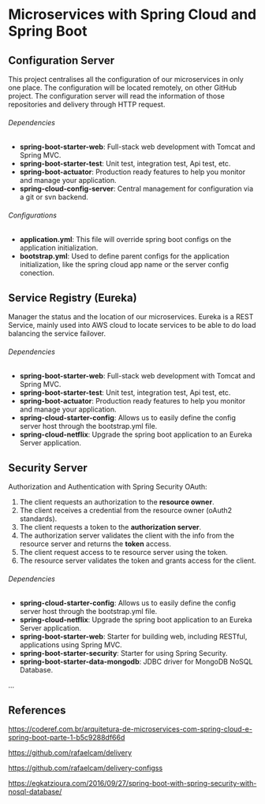 # Microservices with Spring Cloud and Spring Boot

## Configuration Server

This project centralises all the configuration of our microservices in only one place.
The configuration will be located remotely, on other GitHub project.
The configuration server will read the information of those repositories and delivery through HTTP request.

###### Dependencies

- **spring-boot-starter-web**: Full-stack web development with Tomcat and Spring MVC.
- **spring-boot-starter-test**: Unit test, integration test, Api test, etc.
- **spring-boot-actuator**: Production ready features to help you monitor and manage your application.
- **spring-cloud-config-server**: Central management for configuration via a git or svn backend.

###### Configurations

- **application.yml**: This file will override spring boot configs on the application initialization.
- **bootstrap.yml**: Used to define parent configs for the application initialization, like the spring cloud app name or the server config conection.

## Service Registry (Eureka)

Manager the status and the location of our microservices.
Eureka is a REST Service, mainly used into AWS cloud to locate services to be able to do load balancing the service failover.

###### Dependencies

- **spring-boot-starter-web**: Full-stack web development with Tomcat and Spring MVC.
- **spring-boot-starter-test**: Unit test, integration test, Api test, etc.
- **spring-boot-actuator**: Production ready features to help you monitor and manage your application.
- **spring-cloud-starter-config**: Allows us to easily define the config server host through the bootstrap.yml file.
- **spring-cloud-netflix**: Upgrade the spring boot application to an Eureka Server application.

## Security Server

Authorization and Authentication with Spring Security OAuth:
1. The client requests an authorization to the **resource owner**.
2. The client receives a credential from the resource owner (oAuth2 standards).
3. The client requests a token to the **authorization server**.
4. The authorization server validates the client with the info from the resource server and returns the **token** access.
5. The client request access to te resource server using the token.
6. The resource server validates the token and grants access for the client.

###### Dependencies

- **spring-cloud-starter-config**: Allows us to easily define the config server host through the bootstrap.yml file.
- **spring-cloud-netflix**: Upgrade the spring boot application to an Eureka Server application.
- **spring-boot-starter-web**: Starter for building web, including RESTful, applications using Spring MVC.
- **spring-boot-starter-security**:  Starter for using Spring Security.
- **spring-boot-starter-data-mongodb**: JDBC driver for MongoDB NoSQL Database.

...

## References

https://coderef.com.br/arquitetura-de-microservices-com-spring-cloud-e-spring-boot-parte-1-b5c9288df66d

https://github.com/rafaelcam/delivery

https://github.com/rafaelcam/delivery-configss

https://egkatzioura.com/2016/09/27/spring-boot-with-spring-security-with-nosql-database/